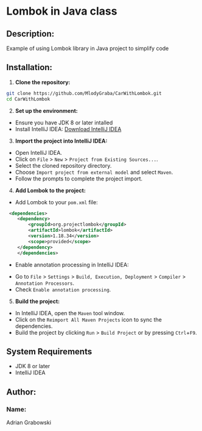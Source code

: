 # Lombok in Java class

## Description:
Example of using Lombok library in Java project to simplify code

## Installation:
1. **Clone the repository:**
```bash
git clone https://github.com/MlodyGraba/CarWithLombok.git
cd CarWithLombok
```
2. **Set up the environment:**
* Ensure you have JDK 8 or later intalled
* Install IntelliJ IDEA: [Download IntelliJ IDEA](https://www.jetbrains.com/idea/download/)
3. **Import the project into IntelliJ IDEA:**
* Open IntelliJ IDEA.
* Click on `File` > `New` > `Project from Existing Sources...`.
* Select the cloned repository directory.
* Choose `Import project from external model` and select `Maven`.
* Follow the prompts to complete the project import.
4. **Add Lombok to the project:**
* Add Lombok to your `pom.xml` file:
```xml 
 <dependencies>
    <dependency>
        <groupId>org.projectlombok</groupId>
        <artifactId>lombok</artifactId>
        <version>1.18.34</version>
        <scope>provided</scope>
    </dependency>
    </dependencies>
```
* Enable annotation processing in IntelliJ IDEA:
- Go to `File` > `Settings` > `Build, Execution, Deployment` > `Compiler` > `Annotation Processors`.
- Check `Enable annotation processing`.
5. **Build the project:**
- In IntelliJ IDEA, open the `Maven` tool window.
- Click on the `Reimport All Maven Projects` icon to sync the dependencies.
- Build the project by clicking `Run` > `Build Project` or by pressing `Ctrl`+`F9`.
## System Requirements
- JDK 8 or later
- IntelliJ IDEA

## Author:
### Name:
Adrian Grabowski